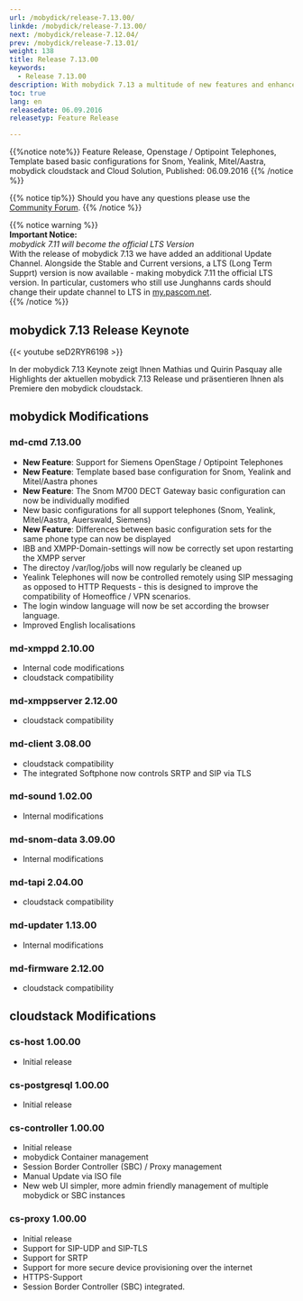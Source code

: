 ```yaml
---
url: /mobydick/release-7.13.00/
linkde: /mobydick/release-7.13.00/
next: /mobydick/release-7.12.04/
prev: /mobydick/release-7.13.01/
weight: 138
title: Release 7.13.00
keywords: 
  - Release 7.13.00
description: With mobydick 7.13 a multitude of new features and enhancements have been added to mobydick including Cloud Telephony, more interoperability and improved endpoint management. 
toc: true
lang: en
releasedate: 06.09.2016
releasetyp: Feature Release

---
```


{{%notice note%}}
Feature Release, Openstage / Optipoint Telephones, Template based basic configurations for Snom, Yealink, Mitel/Aastra, mobydick cloudstack and Cloud Solution, Published: 06.09.2016
{{% /notice %}}

{{% notice tip%}}
Should you have any questions please use the [Community Forum](http://community.pascom.net/forum.php?langid=6 "Visit our Forum").
{{% /notice %}}


{{% notice warning %}}  
**Important Notice:**<br/>
*mobydick 7.11 will become the official LTS Version*<br/>
With the release of mobydick 7.13 we have added an additional Update Channel. Alongside the Stable and Current versions, a LTS (Long Term Supprt) version is now available - making mobydick 7.11 the official LTS version. In particular, customers who still use Junghanns cards should change their update channel to LTS in [my.pascom.net](https://my.pascom.net).  
{{% /notice %}}

## mobydick 7.13 Release Keynote
{{< youtube seD2RYR6198 >}}

In der mobydick 7.13 Keynote zeigt Ihnen Mathias und Quirin Pasquay alle Highlights der aktuellen mobydick 7.13 Release und präsentieren Ihnen als Premiere den mobydick cloudstack.

## mobydick Modifications

### md-cmd 7.13.00

* **New Feature**: Support for Siemens OpenStage / Optipoint Telephones
* **New Feature**: Template based base configuration for Snom, Yealink and Mitel/Aastra phones
* **New Feature**: The Snom M700 DECT Gateway basic configuration can now be individually modified
* New basic configurations for all support telephones (Snom, Yealink, Mitel/Aastra, Auerswald, Siemens)
* **New Feature**: Differences between basic configuration sets for the same phone type can now be displayed
* IBB and XMPP-Domain-settings will now be correctly set upon restarting the XMPP server
* The directoy /var/log/jobs will now regularly be cleaned up
* Yealink Telephones will now be controlled remotely using SIP messaging as opposed to HTTP Requests - this is designed to improve the compatibility of Homeoffice / VPN scenarios.
* The login window language will now be set according the browser language.
* Improved English localisations

### md-xmppd 2.10.00

* Internal code modifications
* cloudstack compatibility

### md-xmppserver 2.12.00

* cloudstack compatibility

### md-client 3.08.00

* cloudstack compatibility
* The integrated Softphone now controls SRTP and SIP via TLS

### md-sound 1.02.00

* Internal modifications

### md-snom-data 3.09.00

* Internal modifications

### md-tapi 2.04.00

* cloudstack compatibility

### md-updater 1.13.00

* Internal modifications

### md-firmware 2.12.00

* cloudstack compatibility


## cloudstack Modifications 

### cs-host 1.00.00

* Initial release

### cs-postgresql 1.00.00

* Initial release

### cs-controller 1.00.00

* Initial release
* mobydick Container management
* Session Border Controller (SBC) / Proxy management
* Manual Update via ISO file
* New web UI simpler, more admin friendly management of multiple mobydick or SBC instances

### cs-proxy 1.00.00

* Initial release
* Support for SIP-UDP and SIP-TLS
* Support for SRTP
* Support for more secure device provisioning over the internet
* HTTPS-Support
* Session Border Controller (SBC) integrated.
